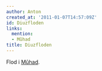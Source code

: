 ```yaml
---
author: Anton
created_at: '2011-01-07T14:57:09Z'
id: Diuzfloden
links:
  mention:
  - Mûhad
title: Diuzfloden
---
```


Flod i [Mûhad].

  [Mûhad]: Mûhad
